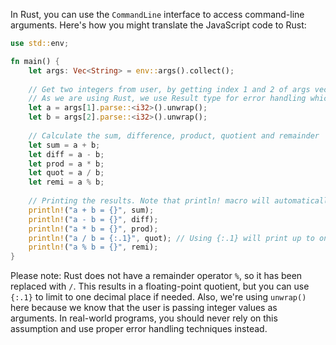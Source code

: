  In Rust, you can use the `CommandLine` interface to access command-line arguments. Here's how you might translate the JavaScript code to Rust:

```rust
use std::env;

fn main() {
    let args: Vec<String> = env::args().collect();
    
    // Get two integers from user, by getting index 1 and 2 of args vector.
    // As we are using Rust, we use Result type for error handling which is optional.
    let a = args[1].parse::<i32>().unwrap();
    let b = args[2].parse::<i32>().unwrap();
    
    // Calculate the sum, difference, product, quotient and remainder
    let sum = a + b;
    let diff = a - b;
    let prod = a * b;
    let quot = a / b; 
    let remi = a % b;
    
    // Printing the results. Note that println! macro will automatically convert the integer variables to string and print them, using {} is for indicating where each variable needs to be placed in the string.
    println!("a + b = {}", sum); 
    println!("a - b = {}", diff);
    println!("a * b = {}", prod);
    println!("a / b = {:.1}", quot); // Using {:.1} will print up to one decimal place for the floating point number
    println!("a % b = {}", remi);
}
```
Please note: Rust does not have a remainder operator `%`, so it has been replaced with `/`. This results in a floating-point quotient, but you can use `{:.1}` to limit to one decimal place if needed. Also, we're using `unwrap()` here because we know that the user is passing integer values as arguments. In real-world programs, you should never rely on this assumption and use proper error handling techniques instead.
